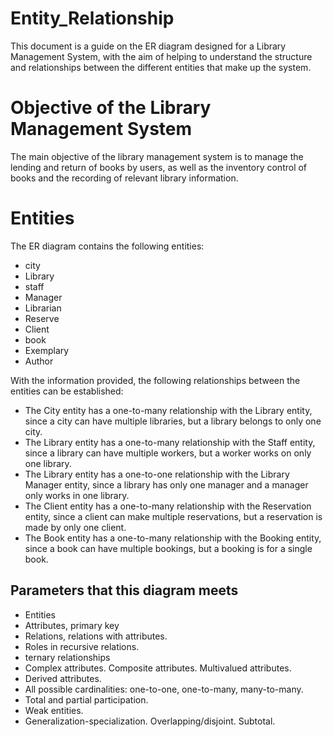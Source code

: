 # Entity_Relationship

This document is a guide on the ER diagram designed for a Library Management System, with the aim of helping to understand the structure and relationships between the different entities that make up the system.

# Objective of the Library Management System

The main objective of the library management system is to manage the lending and return of books by users, as well as the inventory control of books and the recording of relevant library information.

# Entities
The ER diagram contains the following entities:

+ city
+ Library
+ staff
+ Manager
+ Librarian
+ Reserve
+ Client
+ book
+ Exemplary
+ Author

With the information provided, the following relationships between the entities can be established:

+ The City entity has a one-to-many relationship with the Library entity, since a city can have multiple libraries, but a library belongs to only one city.
+ The Library entity has a one-to-many relationship with the Staff entity, since a library can have multiple workers, but a worker works on only one library.
+ The Library entity has a one-to-one relationship with the Library Manager entity, since a library has only one manager and a manager only works in one library.
+ The Client entity has a one-to-many relationship with the Reservation entity, since a client can make multiple reservations, but a reservation is made by only one client.
+ The Book entity has a one-to-many relationship with the Booking entity, since a book can have multiple bookings, but a booking is for a single book.


## Parameters that this diagram meets



+ Entities
+ Attributes, primary key
+ Relations, relations with attributes.
+ Roles in recursive relations.
+ ternary relationships
+ Complex attributes. Composite attributes. Multivalued attributes.
+ Derived attributes.
+ All possible cardinalities: one-to-one, one-to-many, many-to-many.
+ Total and partial participation.
+ Weak entities.
+ Generalization-specialization. Overlapping/disjoint. Subtotal.

